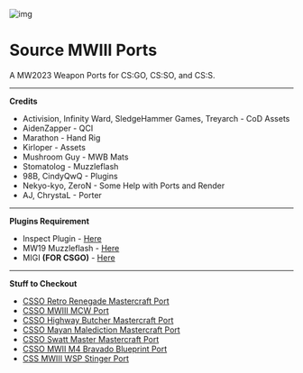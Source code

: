 ![img](https://media.discordapp.net/attachments/1199941050672873482/1200109361448632470/6c9c06eda82e14f709e415e243b20241.png?ex=65c4fbf0&is=65b286f0&hm=f3ebe39f1aec299eda0514f24e7bb4849adbaae260c09f3b0e257e038e46b784&)
# Source MWIII Ports

A MW2023 Weapon Ports for CS:GO, CS:SO, and CS:S.

---

**Credits**
- Activision, Infinity Ward, SledgeHammer Games, Treyarch - CoD Assets
- AidenZapper - QCI
- Marathon - Hand Rig
- Kirloper - Assets
- Mushroom Guy - MWB Mats
- Stomatolog - Muzzleflash
- 98B, CindyQwQ - Plugins
- Nekyo-kyo, ZeroN - Some Help with Ports and Render
- AJ, ChrystaL - Porter

---

**Plugins Requirement**
- Inspect Plugin - [Here](https://youtu.be/b19fUunoKbI?si=J1_R93pw54zSXxuw)
- MW19 Muzzleflash - [Here](https://gamebanana.com/mods/383007)
- MIGI __(FOR CSGO)__ - [Here](https://www.youtube.com/redirect?event=video_description&redir_token=QUFFLUhqbTdzUVd3LTNLM3VEUlQ0WC15T3BWRlVvQ2xJQXxBQ3Jtc0trOEJrdjJzcDJGa3FvVWFKWjdpeGJpTTdzUFRNS0g3LW5uUkxYdFFLTTQtNUxCUlZ5T0trNVhva1hjZmZIczJNME8yTVFCNXNNVE1NWGtvcHQzcmtRbXFFVE1kRUNzaXRFS2hiTVRUUmlSMGVtcGdzYw&q=https%3A%2F%2Fgithub.com%2FZooLSmith%2FMIGI3%2Fraw%2Fmain%2Fmigi.exe&v=3GU0Ws8_CRg)

---

**Stuff to Checkout**
- [CSSO Retro Renegade Mastercraft Port](https://youtu.be/VtkqLDLHasg?si=VyxISVmRvXP1dMcO)
- [CSSO MWIII MCW Port](https://youtu.be/g-2PuZ7jWrA?si=3JTsDpI2W6w9eVtk)
- [CSSO Highway Butcher Mastercraft Port](https://youtu.be/plyxbfeXJh0?si=wxat_m8MOJwSlhdd)
- [CSSO Mayan Malediction Mastercraft Port](https://youtu.be/8ZeyXB9DEao?si=vVRvLVZjnY0NJ2cB)
- [CSSO Swatt Master Mastercraft Port](https://youtu.be/s7kE4UwB91E?si=35z-3MTDGXj4Qu03)
- [CSSO MWII M4 Bravado Blueprint Port](https://youtu.be/XSZBPoRfhRo?si=tGuMKhalv0abP4ns)
- [CSS MWIII WSP Stinger Port](https://youtu.be/FOw4uOrJ4_I?si=Y71Uadu_xPE9tQy6)
